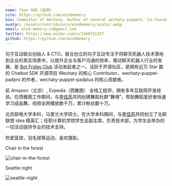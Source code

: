 ```yaml
---
name: Yuan GAO (高原)
site: https://github.com/windmemory
bio: Committer of Wechaty. Author of several wechaty-puppets. Co-founder & CTO of JuziBot
avatar: /assets/contributors/windmemory/avatar.webp
email: wind.memory.cn@gmail.com
twitter: https://www.weibo.com/u/2166731327
github: https://github.com/windmemory
---
```


句子互动联合创始人 & CTO，联合创立的句子互动专注于将聊天机器人技术落地到企业的真实场景中，以提升企业与客户沟通的效率，推动聊天机器人行业的发展，是 [Bot Friday Club](https://www.bot5.ml/) 活动发起者之一。活跃于开源社区，是拥有近万 Star 数的 Chatbot SDK 开源项目 Wechaty 的核心 Contributor，wechaty-puppet-padpro 的作者，wechaty-puppet-padplus 的核心贡献者。

前 Amazon（北京）, Expedia（西雅图） 全栈工程师，拥有多年互联网开发经验。在西雅图工作期间，与[李佳芮](https://pre-angel.com/peoples/jiarui-li/)共同创建舞蹈社群“舞哩”，帮助舞蹈爱好者快速学习成品舞，视频全网播放数千万，累计粉丝数十万。

北京邮电大学本科，马里兰大学硕士。在大学本科期间，与[李佳芮](https://pre-angel.com/peoples/jiarui-li/)共同创立了北邮联想 idea 精英汇；任职计算机学院学生会副主席，负责技术部，为学生会举办的一切活动提供专业的技术支持。

热爱篮球，羽毛球等运动，喜欢摄影。

Chair in the forest

![chair-in-the-forest](https://pre-angel.com/assets/peoples/yuan-gao/chair-in-the-forest.webp)

Seattle night

![seattle-night](https://pre-angel.com/assets/peoples/yuan-gao/seattle-night.webp)

